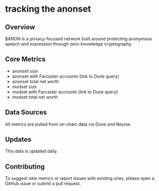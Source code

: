 # tracking the anonset

## Overview
$ANON is a privacy-focused network built around protecting anonymous speech and expression through zero-knowledge cryptography. 

## Core Metrics
- anonset size 
- anonset with Farcaster accounts (link to Dune query)
- anonset total net worth 
- modset size 
- modset with Farcaster accounts (link to Dune query)
- modset total net worth 

## Data Sources
All metrics are pulled from on-chain data via Dune and Neynar. 

## Updates
This data is updated daily. 

## Contributing
To suggest new metrics or report issues with existing ones, please open a GitHub issue or submit a pull request.
